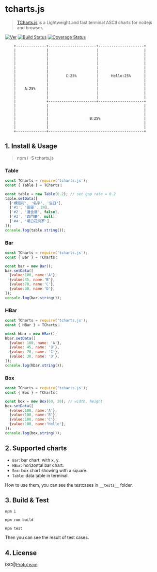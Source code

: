 # tcharts.js

> [TCharts.js](http://tcharts.org) is a Lightweight and fast terminal ASCII charts for nodejs and browser.

[![Ver](https://img.shields.io/npm/v/tcharts.js.svg)](https://www.npmjs.com/package/tcharts.js) [![Build Status](https://travis-ci.org/ProtoTeam/tcharts.js.svg?branch=master)](https://travis-ci.org/ProtoTeam/tcharts.js) [![Coverage Status](https://coveralls.io/repos/github/ProtoTeam/tcharts.js/badge.svg?branch=master)](https://coveralls.io/github/ProtoTeam/tcharts.js)

```
    +--------------+----------------------+---------------------+
    |              |                      |                     |
    |              |                      |                     |
    |              |                      |                     |
    |              |                      |                     |
    |              |                      |                     |
    |              |                      |                     |
    |              |        C:25%         |      Hello:25%      |
    |              |                      |                     |
    |              |                      |                     |
    |    A:25%     |                      |                     |
    |              |                      |                     |
    |              |                      |                     |
    |              +----------------------+---------------------+
    |              |                                            |
    |              |                                            |
    |              |                                            |
    |              |                   B:25%                    |
    |              |                                            |
    |              |                                            |
    +--------------+--------------------------------------------+

```


## 1. Install & Usage

> npm i -S tcharts.js


### Table

```js
const TCharts = require('tcharts.js');
const { Table } = TCharts；

const table = new Table(0.2); // set gap rate = 0.2
table.setData([
  ['標識符', '名字', '生日'],
  ['#1', '圖靈', 24],
  ['#2', '潘金蓮', false],
  ['#3', '西門慶', null],
  ['#4', '明日花绮罗'],
]);
console.log(table.string());
```

### Bar

```js
const TCharts = require('tcharts.js');
const { Bar } = TCharts；

const bar = new Bar();
bar.setData([
  {value:100, name:'A'},
  {value:45, name:'B'},
  {value:70, name:'C'},
  {value:30, name:'D'},
]);
console.log(bar.string());
```

### HBar

```js
const TCharts = require('tcharts.js');
const { HBar } = TCharts；

const hbar = new HBar();
hbar.setData([
  {value: 100, name: 'A'},
  {value: 45, name: 'B'},
  {value: 70, name: 'C'},
  {value: 30, name: 'D'},
]);
console.log(hbar.string());

```

### Box

```js
const TCharts = require('tcharts.js');
const { Box } = TCharts；

const box = new Box(60, 20); // width, height
box.setData([
  {value:100, name:'A'},
  {value:100, name:'B'},
  {value:100, name:'C'},
  {value:100, name:'Hello'},
]);
console.log(box.string());
```


## 2. Supported charts

 - `Bar`: bar chart, with x, y.
 - `HBar`: horizontal bar chart.
 - `Box`: box chart showing with a square.
 - `Table`: data table in terminal.

How to use them, you can see the testcases in `__tests__` folder.


## 3. Build & Test

```
npm i

npm run build

npm test
```

Then you can see the result of test cases.


## 4. License

ISC@[ProtoTeam](https://github.com/ProtoTeam).


